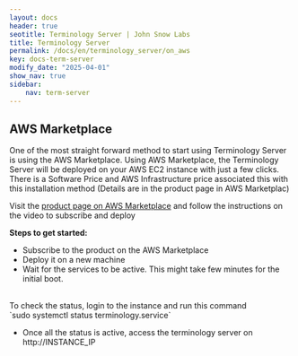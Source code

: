```yaml
---
layout: docs
header: true
seotitle: Terminology Server | John Snow Labs
title: Terminology Server 
permalink: /docs/en/terminology_server/on_aws
key: docs-term-server
modify_date: "2025-04-01"
show_nav: true
sidebar:
    nav: term-server
---
```


## AWS Marketplace

One of the most straight forward method to start using Terminology Server is using the AWS Marketplace. Using AWS Marketplace, the Terminology Server will be deployed on your AWS EC2 instance with just a few clicks. There is a Software Price and AWS Infrastructure price associated this with this installation method (Details are in the product page in AWS Marketplac)


Visit the [product page on AWS Marketplace](https://aws.amazon.com/marketplace/pp/prodview-qvxkeeied2ze6) and follow the instructions on the video to subscribe and deploy

**Steps to get started:**
- Subscribe to the product on the AWS Marketplace
- Deploy it on a new machine
- Wait for the services to be active. This might take few minutes for the initial boot. 
<br/>
    To check the status, login to the instance and run this command
<br/>
`sudo systemctl status terminology.service`

- Once all the status is active, access the terminology server on http://INSTANCE_IP
